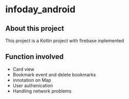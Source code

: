 # infoday_android

## About this project
This project is a Kotlin project with firebase inplemented

## Function involved
* Card view
* Bookmark event and delete bookmarks
* innotation on Map
* User authenication
* Handling network problems

